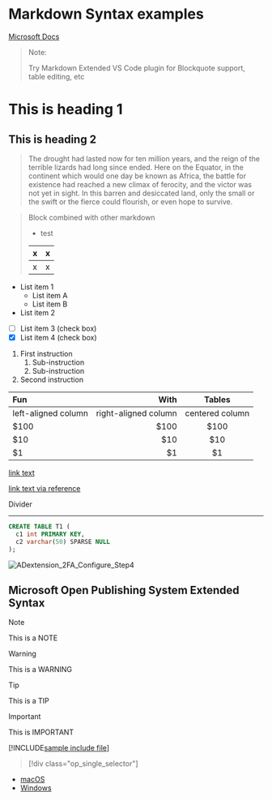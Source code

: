 # Markdown Syntax examples

[Microsoft Docs](https://docs.microsoft.com/en-us/contribute/how-to-write-use-markdown)

> Note:
>
> Try Markdown Extended VS Code plugin for Blockquote support, table editing, etc

# This is heading 1
## This is heading 2

> The drought had lasted now for ten million years, and the reign of the terrible lizards had long since ended. Here on the Equator, in the continent which would one day be known as Africa, the battle for existence had reached a new climax of ferocity, and the victor was not yet in sight. In this barren and desiccated land, only the small or the swift or the fierce could flourish, or even hope to survive.

> Block combined with other markdown
>
> - test
>
> | x | x |
> | --- | --- |
> | x | x |

- List item 1
  - List item A
  - List item B
- List item 2
- [ ] List item 3 (check box)
- [x] List item 4 (check box)

1. First instruction
   1. Sub-instruction
   1. Sub-instruction
1. Second instruction

| Fun                  | With                 | Tables          |
| :------------------- | -------------------: |:---------------:|
| left-aligned column  | right-aligned column | centered column |
| $100                 | $100                 | $100            |
| $10                  | $10                  | $10             |
| $1                   | $1                   | $1              |

[link text](file-name.md)

[link text via reference][1]

Divider
***

```sql
CREATE TABLE T1 (
  c1 int PRIMARY KEY,
  c2 varchar(50) SPARSE NULL
);
```

![ADextension\_2FA\_Configure\_Step4](./media/bogusfilename/ADextension_2FA_Configure_Step4.PNG)

## Microsoft Open Publishing System Extended Syntax

> [!NOTE]
> This is a NOTE

> [!WARNING]
> This is a WARNING

> [!TIP]
> This is a TIP

> [!IMPORTANT]
> This is IMPORTANT

[!INCLUDE[sample include file](../includes/sampleinclude.md)]


> [!div class="op_single_selector"]
- [macOS](../docs/core/tutorials/using-on-macos.md)
- [Windows](../docs/core/tutorials/with-visual-studio.md)

[1]: file-name.md

